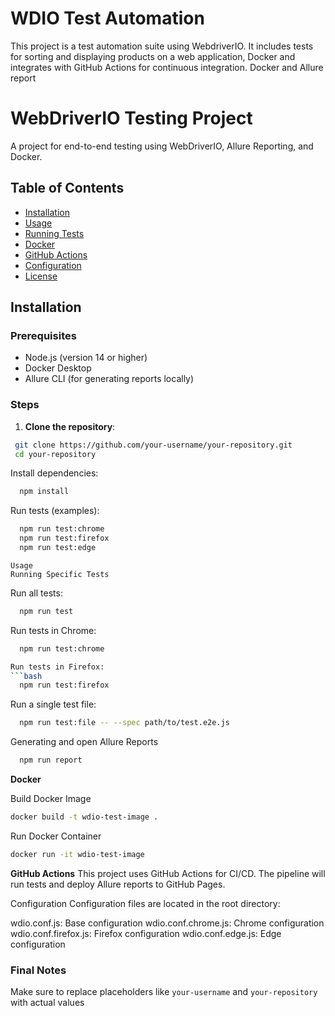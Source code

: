 # WDIO Test Automation

This project is a test automation suite using WebdriverIO.
It includes tests for sorting and displaying products on a web application, Docker
and integrates with GitHub Actions for continuous integration. Docker and Allure report

# WebDriverIO Testing Project

A project for end-to-end testing using WebDriverIO, Allure Reporting, and Docker.

## Table of Contents

- [Installation](#installation)
- [Usage](#usage)
- [Running Tests](#running-tests)
- [Docker](#docker)
- [GitHub Actions](#github-actions)
- [Configuration](#configuration)
- [License](#license)

## Installation

### Prerequisites

- Node.js (version 14 or higher)
- Docker Desktop
- Allure CLI (for generating reports locally)

### Steps

1. **Clone the repository**:
  ```bash
   git clone https://github.com/your-username/your-repository.git
   cd your-repository
   ```

Install dependencies:

  ```bash
    npm install
```

Run tests (examples):

  ```bash
    npm run test:chrome
    npm run test:firefox
    npm run test:edge
  ```
    Usage
    Running Specific Tests


Run all tests:
  ```bash
    npm run test
```

Run tests in Chrome:
  ```bash
    npm run test:chrome

Run tests in Firefox:
  ```bash
    npm run test:firefox
```
Run a single test file:
  ```bash
    npm run test:file -- --spec path/to/test.e2e.js
```
Generating and open Allure Reports
  ```bash
    npm run report
```
**Docker**

Build Docker Image
```bash
docker build -t wdio-test-image .
```
Run Docker Container
```bash
docker run -it wdio-test-image
```
**GitHub Actions**
This project uses GitHub Actions for CI/CD. The pipeline will run tests and deploy Allure reports to GitHub Pages.

Configuration
Configuration files are located in the root directory:

wdio.conf.js: Base configuration
wdio.conf.chrome.js: Chrome configuration
wdio.conf.firefox.js: Firefox configuration
wdio.conf.edge.js: Edge configuration

### Final Notes

Make sure to replace placeholders like `your-username` and `your-repository` with actual values
